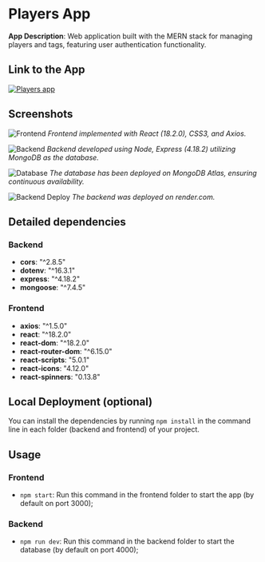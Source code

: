 # Players App

**App Description**: Web application built with the MERN stack for managing players and tags, featuring user authentication functionality.

## Link to the App

[![Players app](https://cdn.discordapp.com/attachments/1181809063995117568/1181812187837251584/image.png?ex=65826b5e&is=656ff65e&hm=60420ab9ed0369efbdc87c3a1e33c027cd85f24f152aa1f2cabb2a05fe903727&)](https://players-flame.vercel.app)

## Screenshots

![Frontend](https://cdn.discordapp.com/attachments/1181809063995117568/1181809694260600852/image.png?ex=6582690c&is=656ff40c&hm=818f6d7382d7423230b2be2032e1705115380b8efb0d6a9a6afc359b14db8d79&)
_Frontend implemented with React (18.2.0), CSS3, and Axios._

![Backend](https://cdn.discordapp.com/attachments/1181809063995117568/1181811606380879903/image.png?ex=65826ad3&is=656ff5d3&hm=3a950786f1848e5118af2c3953bdc9c90a23296511f3940a0b22049a0415be47&)
_Backend developed using Node, Express (4.18.2) utilizing MongoDB as the database._

![Database](https://cdn.discordapp.com/attachments/1181809063995117568/1181812868300156988/image.png?ex=65826c00&is=656ff700&hm=e8f99b9085a4f392490a43beb532069cc2e1ba2c1d626f8fb81d1c384208b385&)
_The database has been deployed on MongoDB Atlas, ensuring continuous availability._

![Backend Deploy](https://cdn.discordapp.com/attachments/1181809063995117568/1181813315660415047/image.png?ex=65826c6b&is=656ff76b&hm=2f2afd206003447e57c733997af141d48f08d8c0ecd035d138b45d516e60eeb9&)
_The backend was deployed on render.com._

## Detailed dependencies

### Backend

- **cors**: "^2.8.5"
- **dotenv**: "^16.3.1"
- **express**: "^4.18.2"
- **mongoose**: "^7.4.5"

### Frontend

- **axios**: "^1.5.0"
- **react**: "^18.2.0"
- **react-dom**: "^18.2.0"
- **react-router-dom**: "^6.15.0"
- **react-scripts**: "5.0.1"
- **react-icons**: "4.12.0"
- **react-spinners**: "0.13.8"

## Local Deployment (optional)

You can install the dependencies by running `npm install` in the command line in each folder (backend and frontend) of your project.

## Usage

### Frontend

- `npm start`: Run this command in the frontend folder to start the app (by default on port 3000);

### Backend

- `npm run dev`: Run this command in the backend folder to start the database (by default on port 4000);

